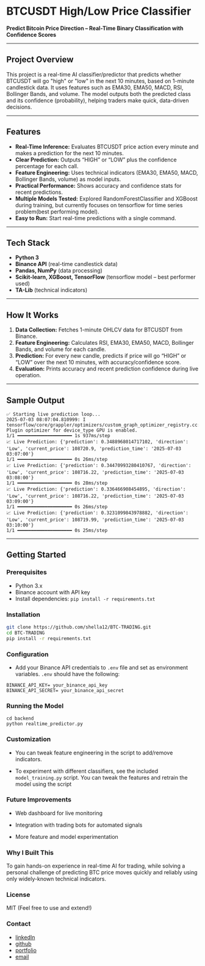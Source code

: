# BTCUSDT High/Low Price Classifier

**Predict Bitcoin Price Direction – Real-Time Binary Classification with Confidence Scores**

---

## Project Overview

This project is a real-time AI classifier/predictor that predicts whether BTCUSDT will go "high" or "low" in the next 10 minutes, based on 1-minute candlestick data. It uses features such as EMA30, EMA50, MACD, RSI, Bollinger Bands, and volume. The model outputs both the predicted class and its confidence (probability), helping traders make quick, data-driven decisions.

---

## Features

- **Real-Time Inference:** Evaluates BTCUSDT price action every minute and makes a prediction for the next 10 minutes.
- **Clear Prediction:** Outputs “HIGH” or “LOW” plus the confidence percentage for each call.
- **Feature Engineering:** Uses technical indicators (EMA30, EMA50, MACD, Bollinger Bands, volume) as model inputs.
- **Practical Performance:** Shows accuracy and confidence stats for recent predictions.
- **Multiple Models Tested:** Explored RandomForestClassifier and XGBoost during training, but currently focuses on tensorflow for time series problem(best performing model).
- **Easy to Run:** Start real-time predictions with a single command.

---

## Tech Stack

- **Python 3**
- **Binance API** (real-time candlestick data)
- **Pandas, NumPy** (data processing)
- **Scikit-learn, XGBoost, TensorFlow** (tensorflow model – best performer used)
- **TA-Lib** (technical indicators)


---

## How It Works

1. **Data Collection:** Fetches 1-minute OHLCV data for BTCUSDT from Binance.
2. **Feature Engineering:** Calculates RSI, EMA30, EMA50, MACD, Bollinger Bands, and volume for each candle.
3. **Prediction:** For every new candle, predicts if price will go “HIGH” or “LOW” over the next 10 minutes, with accuracy/confidence score.
4. **Evaluation:** Prints accuracy and recent prediction confidence during live operation.

---

## Sample Output
```
✅ Starting live prediction loop...
2025-07-03 08:07:04.810999: I tensorflow/core/grappler/optimizers/custom_graph_optimizer_registry.cc:117] Plugin optimizer for device_type GPU is enabled.
1/1 ━━━━━━━━━━━━━━━━━━━━ 1s 937ms/step
📈 Live Prediction: {'prediction': 0.3488968014717102, 'direction': 'Low', 'current_price': 108720.9, 'prediction_time': '2025-07-03 03:07:00'}
1/1 ━━━━━━━━━━━━━━━━━━━━ 0s 26ms/step
📈 Live Prediction: {'prediction': 0.34470993280410767, 'direction': 'Low', 'current_price': 108716.22, 'prediction_time': '2025-07-03 03:08:00'}
1/1 ━━━━━━━━━━━━━━━━━━━━ 0s 28ms/step
📈 Live Prediction: {'prediction': 0.336466908454895, 'direction': 'Low', 'current_price': 108716.22, 'prediction_time': '2025-07-03 03:09:00'}
1/1 ━━━━━━━━━━━━━━━━━━━━ 0s 26ms/step
📈 Live Prediction: {'prediction': 0.3231099843978882, 'direction': 'Low', 'current_price': 108719.99, 'prediction_time': '2025-07-03 03:10:00'}
1/1 ━━━━━━━━━━━━━━━━━━━━ 0s 25ms/step
```

---

## Getting Started

### Prerequisites

- Python 3.x
- Binance account with API key
- Install dependencies: `pip install -r requirements.txt`

### Installation

```bash
git clone https://github.com/shella12/BTC-TRADING.git
cd BTC-TRADING
pip install -r requirements.txt
```

### Configuration
 - Add your Binance API credentials to `.env` file and set as environment variables. `.env` should have the following:

 ```
BINANCE_API_KEY= your_binance_api_key
BINANCE_API_SECRET= your_binance_api_secret
 ```

### Running the Model
```
cd backend
python realtime_predictor.py
```

### Customization
 - You can tweak feature engineering in the script to add/remove indicators.

 - To experiment with different classifiers, see the included `model_training.py` script. You can tweak the features and retrain the model using the script

### Future Improvements
 - Web dashboard for live monitoring

 - Integration with trading bots for automated signals

 - More feature and model experimentation

### Why I Built This

To gain hands-on experience in real-time AI for trading, while solving a personal challenge of predicting BTC price moves quickly and reliably using only widely-known technical indicators.

### License
MIT (Feel free to use and extend!)

### Contact
  - [linkedIn](https://www.linkedin.com/in/-ayesha-arshad/)
  - [github](https://github.com/shella12/)
  - [portfolio](https://ayesha-arshad-portfolio-2f0349.netlify.app/)
  - [email](ayeshaarshad4567@gmail.com)
